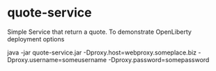 # quote-service
Simple Service that return a quote. To demonstrate OpenLiberty deployment options


java -jar quote-service.jar -Dproxy.host=webproxy.someplace.biz -Dproxy.username=someusername -Dproxy.password=somepassword
